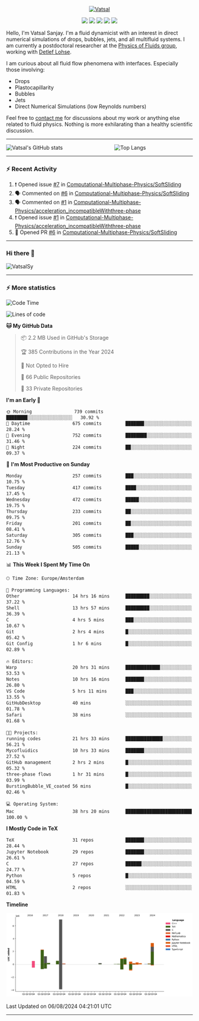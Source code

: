 <center>

[<img alt="Vatsal" width="200px" src="https://www.dropbox.com/s/dxyybgtblo8er6h/Logo_Vatsal_Vector.png?raw=1">](https://www.vatsalsanjay.com)

[<img src="https://img.shields.io/badge/googlescholar-4285F4?&style=for-the-badge&logo=googlescholar&logoColor=white">](https://scholar.google.com/citations?hl=en&user=67aQviYAAAAJ)
[<img src="https://img.shields.io/static/v1.svg?&style=for-the-badge&logo=ResearchGate&label=&message=ResearchGate&logoColor=white&color=green">](https://www.researchgate.net/profile/Vatsal-Sanjay-2)
[<img src="https://img.shields.io/badge/twitter-1DA1F2?&style=for-the-badge&logo=twitter&logoColor=white">](https://twitter.com/VatsalSanjay)
[<img src="https://img.shields.io/badge/linkedin-0A66C2?&style=for-the-badge&logo=linkedin">](https://www.linkedin.com/in/vatsalsanjay/)
[<img src="https://img.shields.io/badge/orcid-A6CE39?&style=for-the-badge&logo=orcid&logoColor=white">](https://orcid.org/0000-0002-4293-6099)

</center>

Hello, I'm Vatsal Sanjay. I'm a fluid dynamicist with an interest in direct numerical simulations of drops, bubbles, jets, and all multifluid systems. I am currently a postdoctoral researcher at the [Physics of Fluids group](https://pof.tnw.utwente.nl), working with [Detlef Lohse](https://en.wikipedia.org/wiki/Detlef_Lohse). 

I am curious about all fluid flow phenomena with interfaces. Especially those involving:

- Drops
- Plastocapillarity
- Bubbles
- Jets
- Direct Numerical Simulations (low Reynolds numbers)

Feel free to [contact me](mailto:contact@vatsalsanjay.com) for discussions about my work or anything else related to fluid physics. Nothing is more exhilarating than a healthy scientific discussion.

<!-- ![Vatsal's GitHub stats](https://github-readme-stats-xi-wine-74.vercel.app/api?username=VatsalSy&show_icons=true&theme=vision-friendly-dark)

![Top Langs](https://github-readme-stats-xi-wine-74.vercel.app/api/top-langs/?username=VatsalSy&layout=compact&theme=vision-friendly-dark) -->

---
<div style="display: flex; justify-content: space-between;">
    <img src="https://github-readme-stats-xi-wine-74.vercel.app/api?username=VatsalSy&show_icons=true&theme=vision-friendly-dark" alt="Vatsal's GitHub stats" style="width: 55%;">
    <img src="https://github-readme-stats-xi-wine-74.vercel.app/api/top-langs/?username=VatsalSy&layout=compact&theme=vision-friendly-dark" alt="Top Langs" style="width: 42%;">
</div>

---

### :zap: Recent Activity

<!--START_SECTION:activity-->
1. ❗ Opened issue [#7](https://github.com/Computational-Multiphase-Physics/SoftSliding/issues/7) in [Computational-Multiphase-Physics/SoftSliding](https://github.com/Computational-Multiphase-Physics/SoftSliding)
2. 🗣 Commented on [#6](https://github.com/Computational-Multiphase-Physics/SoftSliding/pull/6#issuecomment-2269025105) in [Computational-Multiphase-Physics/SoftSliding](https://github.com/Computational-Multiphase-Physics/SoftSliding)
3. 🗣 Commented on [#1](https://github.com/Computational-Multiphase-Physics/acceleration_incompatibleWiththree-phase/issues/1#issuecomment-2269023682) in [Computational-Multiphase-Physics/acceleration_incompatibleWiththree-phase](https://github.com/Computational-Multiphase-Physics/acceleration_incompatibleWiththree-phase)
4. ❗ Opened issue [#1](https://github.com/Computational-Multiphase-Physics/acceleration_incompatibleWiththree-phase/issues/1) in [Computational-Multiphase-Physics/acceleration_incompatibleWiththree-phase](https://github.com/Computational-Multiphase-Physics/acceleration_incompatibleWiththree-phase)
5. 💪 Opened PR [#6](https://github.com/Computational-Multiphase-Physics/SoftSliding/pull/6) in [Computational-Multiphase-Physics/SoftSliding](https://github.com/Computational-Multiphase-Physics/SoftSliding)
<!--END_SECTION:activity-->
---

### Hi there 👋
<p align="left"> <img src="https://komarev.com/ghpvc/?username=VatsalSy&label=Profile%20views&color=orange&style=for-the-badge" alt="VatsalSy" /> </p>

---
### :zap: More statistics

<!--START_SECTION:waka-->
![Code Time](http://img.shields.io/badge/Code%20Time-86%20hrs%2028%20mins-blue)

![Lines of code](https://img.shields.io/badge/From%20Hello%20World%20I%27ve%20Written-18.6%20million%20lines%20of%20code-blue)

**🐱 My GitHub Data** 

> 📦 2.2 MB Used in GitHub's Storage 
 > 
> 🏆 385 Contributions in the Year 2024
 > 
> 🚫 Not Opted to Hire
 > 
> 📜 66 Public Repositories 
 > 
> 🔑 33 Private Repositories 
 > 
**I'm an Early 🐤** 

```text
🌞 Morning                739 commits         ████████░░░░░░░░░░░░░░░░░   30.92 % 
🌆 Daytime                675 commits         ███████░░░░░░░░░░░░░░░░░░   28.24 % 
🌃 Evening                752 commits         ████████░░░░░░░░░░░░░░░░░   31.46 % 
🌙 Night                  224 commits         ██░░░░░░░░░░░░░░░░░░░░░░░   09.37 % 
```
📅 **I'm Most Productive on Sunday** 

```text
Monday                   257 commits         ███░░░░░░░░░░░░░░░░░░░░░░   10.75 % 
Tuesday                  417 commits         ████░░░░░░░░░░░░░░░░░░░░░   17.45 % 
Wednesday                472 commits         █████░░░░░░░░░░░░░░░░░░░░   19.75 % 
Thursday                 233 commits         ██░░░░░░░░░░░░░░░░░░░░░░░   09.75 % 
Friday                   201 commits         ██░░░░░░░░░░░░░░░░░░░░░░░   08.41 % 
Saturday                 305 commits         ███░░░░░░░░░░░░░░░░░░░░░░   12.76 % 
Sunday                   505 commits         █████░░░░░░░░░░░░░░░░░░░░   21.13 % 
```


📊 **This Week I Spent My Time On** 

```text
🕑︎ Time Zone: Europe/Amsterdam

💬 Programming Languages: 
Other                    14 hrs 16 mins      █████████░░░░░░░░░░░░░░░░   37.22 % 
Shell                    13 hrs 57 mins      █████████░░░░░░░░░░░░░░░░   36.39 % 
C                        4 hrs 5 mins        ███░░░░░░░░░░░░░░░░░░░░░░   10.67 % 
Git                      2 hrs 4 mins        █░░░░░░░░░░░░░░░░░░░░░░░░   05.42 % 
Git Config               1 hr 6 mins         █░░░░░░░░░░░░░░░░░░░░░░░░   02.89 % 

🔥 Editors: 
Warp                     20 hrs 31 mins      █████████████░░░░░░░░░░░░   53.53 % 
Notes                    10 hrs 16 mins      ███████░░░░░░░░░░░░░░░░░░   26.80 % 
VS Code                  5 hrs 11 mins       ███░░░░░░░░░░░░░░░░░░░░░░   13.55 % 
GitHubDesktop            40 mins             ░░░░░░░░░░░░░░░░░░░░░░░░░   01.78 % 
Safari                   38 mins             ░░░░░░░░░░░░░░░░░░░░░░░░░   01.68 % 

🐱‍💻 Projects: 
running codes            21 hrs 33 mins      ██████████████░░░░░░░░░░░   56.21 % 
Mycofluidics             10 hrs 33 mins      ███████░░░░░░░░░░░░░░░░░░   27.52 % 
GitHub management        2 hrs 2 mins        █░░░░░░░░░░░░░░░░░░░░░░░░   05.32 % 
three-phase flows        1 hr 31 mins        █░░░░░░░░░░░░░░░░░░░░░░░░   03.99 % 
BurstingBubble_VE_coated 56 mins             █░░░░░░░░░░░░░░░░░░░░░░░░   02.46 % 

💻 Operating System: 
Mac                      38 hrs 20 mins      █████████████████████████   100.00 % 
```

**I Mostly Code in TeX** 

```text
TeX                      31 repos            ███████░░░░░░░░░░░░░░░░░░   28.44 % 
Jupyter Notebook         29 repos            ███████░░░░░░░░░░░░░░░░░░   26.61 % 
C                        27 repos            ██████░░░░░░░░░░░░░░░░░░░   24.77 % 
Python                   5 repos             █░░░░░░░░░░░░░░░░░░░░░░░░   04.59 % 
HTML                     2 repos             ░░░░░░░░░░░░░░░░░░░░░░░░░   01.83 % 
```



**Timeline**

![Lines of Code chart](https://raw.githubusercontent.com/VatsalSy/VatsalSy/main/assets/bar_graph.png)


 Last Updated on 06/08/2024 04:21:01 UTC
<!--END_SECTION:waka-->
---
